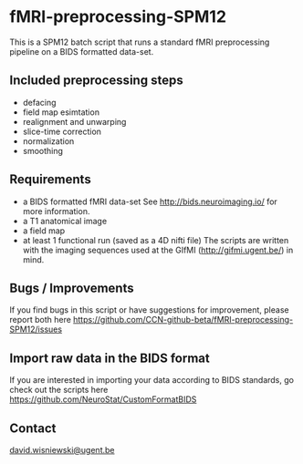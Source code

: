 # fMRI-preprocessing-SPM12
This is a SPM12 batch script that runs a standard fMRI preprocessing pipeline on a BIDS formatted data-set.

## Included preprocessing steps 
- defacing
- field map esimtation
- realignment and unwarping
- slice-time correction
- normalization
- smoothing

## Requirements
- a BIDS formatted fMRI data-set See http://bids.neuroimaging.io/ for more information.
- a T1 anatomical image
- a field map
- at least 1 functional run (saved as a 4D nifti file)
The scripts are written with the imaging sequences used at the GIfMI (http://gifmi.ugent.be/) in mind. 

## Bugs / Improvements
If you find bugs in this script or have suggestions for improvement, please report both here https://github.com/CCN-github-beta/fMRI-preprocessing-SPM12/issues

## Import raw data in the BIDS format
If you are interested in importing your data according to BIDS standards, go check out the scripts here https://github.com/NeuroStat/CustomFormatBIDS

## Contact
david.wisniewski@ugent.be

